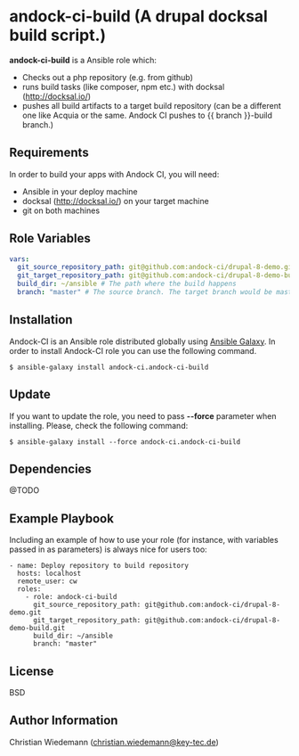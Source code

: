 andock-ci-build (A drupal docksal build script.)
=========

**andock-ci-build** is a Ansible role which:
* Checks out a php repository (e.g. from github)
* runs build tasks (like composer, npm etc.) with docksal (http://docksal.io/)
* pushes all build artifacts to a target build repository (can be a different one like Acquia or the same. Andock CI pushes to {{ branch }}-build branch.)  
  

Requirements
------------

In order to build your apps with Andock CI, you will need:

* Ansible in your deploy machine
* docksal (http://docksal.io/) on your target machine
* git on both machines


Role Variables
--------------

```yaml
vars:
  git_source_repository_path: git@github.com:andock-ci/drupal-8-demo.git # The source repository 
  git_target_repository_path: git@github.com:andock-ci/drupal-8-demo-build.git # The target repository. Can be the same repository as the source repository 
  build_dir: ~/ansible # The path where the build happens
  branch: "master" # The source branch. The target branch would be master-build
```

Installation
------------

Andock-CI is an Ansible role distributed globally using [Ansible Galaxy](https://galaxy.ansible.com/). In order to install Andock-CI role you can use the following command.

```
$ ansible-galaxy install andock-ci.andock-ci-build
```

Update
------

If you want to update the role, you need to pass **--force** parameter when installing. Please, check the following command:

```
$ ansible-galaxy install --force andock-ci.andock-ci-build
```

Dependencies
------------

@TODO

Example Playbook
----------------

Including an example of how to use your role (for instance, with variables passed in as parameters) is always nice for users too:

    - name: Deploy repository to build repository
      hosts: localhost
      remote_user: cw
      roles:
        - role: andock-ci-build
          git_source_repository_path: git@github.com:andock-ci/drupal-8-demo.git
          git_target_repository_path: git@github.com:andock-ci/drupal-8-demo-build.git
          build_dir: ~/ansible
          branch: "master"


License
-------

BSD

Author Information
------------------

Christian Wiedemann (christian.wiedemann@key-tec.de)

